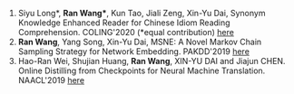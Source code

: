 1. Siyu Long\*, **Ran Wang\***, Kun Tao, Jiali Zeng, Xin-Yu Dai, Synonym Knowledge Enhanced Reader for Chinese Idiom Reading Comprehension. COLING'2020 (*equal contribution) [here](./2020COLING@SKER.md)
2. **Ran Wang**, Yang Song, Xin-Yu Dai, MSNE: A Novel Markov Chain Sampling Strategy for Network Embedding. PAKDD'2019 [here](./2019PAKDD@MSNE.md)
3. Hao-Ran Wei, Shujian Huang, **Ran Wang**, XIN-YU DAI and Jiajun CHEN. Online Distilling from Checkpoints for Neural Machine Translation. NAACL'2019 [here](./2019NAACL@ODC.md)
